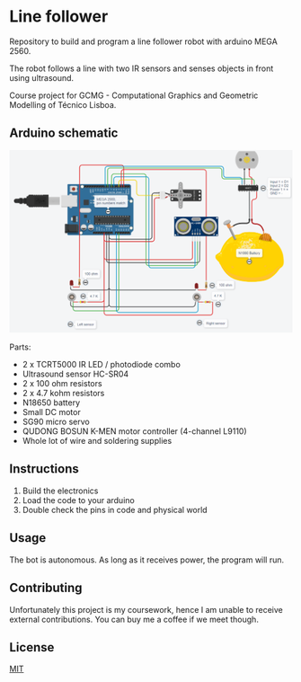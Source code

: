 # Line follower

Repository to build and program a line follower robot with arduino MEGA 2560.

The robot follows a line with two IR sensors and senses objects in front using ultrasound.

Course project for GCMG - Computational Graphics and Geometric Modelling of Técnico Lisboa.

## Arduino schematic

![Schematic](schematic.png "Schematic, view PNG for increased resolution")

Parts:
- 2 x TCRT5000 IR LED / photodiode combo
- Ultrasound sensor HC-SR04
- 2 x 100 ohm resistors
- 2 x 4.7 kohm resistors
- N18650 battery
- Small DC motor
- SG90 micro servo
- QUDONG BOSUN K-MEN motor controller (4-channel L9110)
- Whole lot of wire and soldering supplies

## Instructions

1. Build the electronics
2. Load the code to your arduino
3. Double check the pins in code and physical world

## Usage

The bot is autonomous. As long as it receives power, the program will run.

## Contributing

Unfortunately this project is my coursework, hence I am unable to receive external contributions. You can buy me a coffee if we meet though.

## License
[MIT](https://choosealicense.com/licenses/mit/)